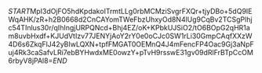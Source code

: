 $START$MpI3dOjFO5hdKpdakoITrmtLLg0rbMCMziSvgrFXQr+tjyDBo+5dQ9IEWqAHK/zR+h2B0668d2CnCAYomTWeFbzUhxyOd8N4lUg9CqBv2TCSgPlhjc54TInlus30r/qIhIngjURPQNcd+Bhj4EZ/oK+KPbkUJSiO2/tO6BOpG2qHR1am8uvbHxdf+KJUdVtIzv77JENYjAoY2rY0e0oCJc0SW1rLi30GmpCAqfXXzW4D6s6ZkqFlJ42yBIwLQXN+tpfFMGAT0OEMnQ4J4mFencFP4Oac9Gj3aNpFuj4Rk3caSafvLRi7ebBYHwdxME0owzY+pTvH9rsswE31gv09dRlFrBTpCcOM6rbyV8jPAl8=$END$